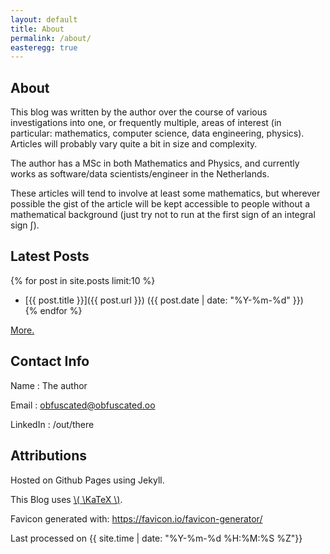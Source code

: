 ```yaml
---
layout: default
title: About
permalink: /about/
easteregg: true
---
```


## About

This blog was written by <span class="the_author">the author</span> over the course of various investigations into one, or frequently multiple, areas of interest (in particular: mathematics, computer science, data engineering, physics). Articles will probably vary quite a bit in size and complexity.

<span class="the_author">The author</span> has a MSc in both Mathematics and Physics, and currently works as software/data scientists/engineer in the Netherlands.

These articles will tend to involve at least some mathematics, but wherever possible the gist of the article will be kept accessible to people without a mathematical background (just try not to run at the first sign of an integral sign $\int$).

## Latest Posts

{% for post in site.posts limit:10 %}
- [{{ post.title }}]({{ post.url }}) ({{ post.date | date: "%Y-%m-%d" }})  
{% endfor %}

[More.](/posts)

## Contact Info

Name
: <span class="the_author">The author</span> 

Email
: <a class="the_email">obfuscated@obfuscated.oo</a> 

LinkedIn
: <a class="the_linkedin">/out/there</a> 

## Attributions

Hosted on Github Pages using Jekyll.

This Blog uses [\\( \KaTeX \\)](https://katex.org/).

Favicon generated with: <https://favicon.io/favicon-generator/>

<footer markdown="1">
Last processed on {{ site.time | date: "%Y-%m-%d %H:%M:%S %Z"}}
</footer>
